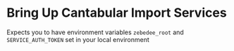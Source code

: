 # Bring Up Cantabular Import Services #

Expects you to have environment variables `zebedee_root` and
`SERVICE_AUTH_TOKEN` set in your local environment
